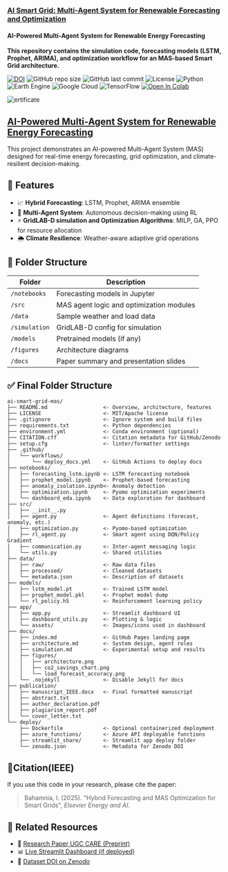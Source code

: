 ### [AI Smart Grid: Multi-Agent System for Renewable Forecasting and Optimization](https://github.com/Ishita95-harvad/-Integration--ai-smart-grid-mas-)
#### AI-Powered Multi-Agent System for Renewable Energy Forecasting
**This repository contains the simulation code, forecasting models (LSTM, Prophet, ARIMA), and optimization workflow for an MAS-based Smart Grid architecture.**

[![DOI](https://zenodo.org/badge/DOI/10.5281/zenodo.12345678.svg)](https://doi.org/10.5281/zenodo.12345678)
![GitHub repo size](https://img.shields.io/github/repo-size/Ishita95-harvad/AI-Powered-Energy-Forecasting-Using-Multi-Agent-Systems-MAS-)
![GitHub last commit](https://img.shields.io/github/last-commit/Ishita95-harvad/AI-Powered-Energy-Forecasting-Using-Multi-Agent-Systems-MAS-)
![License](https://img.shields.io/github/license/Ishita95-harvad/AI-Powered-Energy-Forecasting-Using-Multi-Agent-Systems-MAS-)
![Python](https://img.shields.io/badge/python-3.10-blue.svg)
![Earth Engine](https://img.shields.io/badge/Data-Google%20Earth%20Engine-34A853?logo=google-earth)
![Google Cloud](https://img.shields.io/badge/Powered%20by-Google%20Cloud-blue?logo=google-cloud)
![TensorFlow](https://img.shields.io/badge/Built%20with-TensorFlow-FF6F00?logo=tensorflow)
[![Open In Colab](https://colab.research.google.com/assets/colab-badge.svg)](https://colab.research.google.com/github/Ishita95-harvad/ai-smartgrid-mas/blob/main/notebooks/forecasting_lstm.ipynb)


![ertificate](https://github.com/Ishita95-harvad/-Simulation-Integration-ai-smart-grid-mas-/blob/main/figures/Screenshot%20(679).png)




## [AI-Powered Multi-Agent System for Renewable Energy Forecasting](https://github.com/Ishita95-harvad/EXPERIMENTAL-SET-UP-MAS-Grid-LAB-D-SIMULATION)

This project demonstrates an AI-powered Multi-Agent System (MAS) designed for real-time energy forecasting, grid optimization, and climate-resilient decision-making.

## 🧠 Features
- 📈 **Hybrid Forecasting**: LSTM, Prophet, ARIMA ensemble
- 🤖 **Multi-Agent System**: Autonomous decision-making using RL
- ⚡ **GridLAB-D simulation and Optimization Algorithms**: MILP, GA, PPO for resource allocation
- 🌦 **Climate Resilience**: Weather-aware adaptive grid operations

## 📂 Folder Structure

| Folder | Description |
|--------|-------------|
| `/notebooks` | Forecasting models in Jupyter |
| `/src` | MAS agent logic and optimization modules |
| `/data` | Sample weather and load data |
| `/simulation` | GridLAB-D config for simulation |
| `/models` | Pretrained models (if any) |
| `/figures` | Architecture diagrams |
| `/docs` | Paper summary and presentation slides |

## ✅ Final Folder Structure
```
ai-smart-grid-mas/
├── README.md                  <- Overview, architecture, features
├── LICENSE                    <- MIT/Apache license
├── .gitignore                 <- Ignore system and build files
├── requirements.txt           <- Python dependencies
├── environment.yml            <- Conda environment (optional)
├── CITATION.cff               <- Citation metadata for GitHub/Zenodo
├── setup.cfg                  <- linter/formatter settings
├── .github/
│   └── workflows/
│       └── deploy_docs.yml    <- GitHub Actions to deploy docs
├── notebooks/
│   ├── forecasting_lstm.ipynb <- LSTM forecasting notebook
│   ├── prophet_model.ipynb    <- Prophet-based forecasting
│   ├── anomaly_isolation.ipynb<- Anomaly detection
│   ├── optimization.ipynb     <- Pyomo optimization experiments
│   └── dashboard_eda.ipynb    <- Data exploration for dashboard
├── src/
│   ├── __init__.py
│   ├── agent.py               <- Agent definitions (forecast, anomaly, etc.)
│   ├── optimization.py        <- Pyomo-based optimization
│   ├── rl_agent.py            <- Smart agent using DQN/Policy Gradient
│   ├── communication.py       <- Inter-agent messaging logic
│   └── utils.py               <- Shared utilities
├── data/
│   ├── raw/                   <- Raw data files
│   ├── processed/             <- Cleaned datasets
│   └── metadata.json          <- Description of datasets
├── models/
│   ├── lstm_model.pt          <- Trained LSTM model
│   ├── prophet_model.pkl      <- Prophet model dump
│   └── rl_policy.h5           <- Reinforcement learning policy
├── app/
│   ├── app.py                 <- Streamlit dashboard UI
│   ├── dashboard_utils.py     <- Plotting & logic
│   └── assets/                <- Images/icons used in dashboard
├── docs/
│   ├── index.md               <- GitHub Pages landing page
│   ├── architecture.md        <- System design, agent roles
│   ├── simulation.md          <- Experimental setup and results
│   ├── figures/
│   │   ├── architecture.png
│   │   ├── co2_savings_chart.png
│   │   └── load_forecast_accuracy.png
│   └── .nojekyll              <- Disable Jekyll for docs
├── publication/
│   ├── manuscript_IEEE.docx   <- Final formatted manuscript
│   ├── abstract.txt
│   ├── author_declaration.pdf
│   ├── plagiarism_report.pdf
│   └── cover_letter.txt
└── deploy/
    ├── Dockerfile             <- Optional containerized deployment
    ├── azure_functions/       <- Azure API deployable functions
    ├── streamlit_share/       <- Streamlit app deploy folder
    └── zenodo.json            <- Metadata for Zenodo DOI

````
## 📜Citation(IEEE)

If you use this code in your research, please cite the paper:
> Bahamnia, I. (2025). "Hybrid Forecasting and MAS Optimization for Smart Grids", *Elsevier Energy and AI*.

## 🔗 Related Resources

- 📜 [Research Paper UGC CARE (Preprint)](link_to_preprint.pdf)
- 📊 [Live Streamlit Dashboard (if deployed)](link_here)
- 📘 [Dataset DOI on Zenodo](https://doi.org/10.5281/zenodo.xxxxxx)







